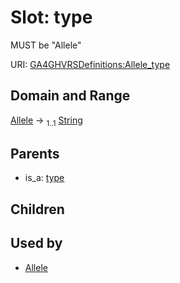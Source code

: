 
# Slot: type


MUST be "Allele"

URI: [GA4GHVRSDefinitions:Allele_type](GA4GHVRSDefinitionsAllele_type)


## Domain and Range

[Allele](Allele.md) &#8594;  <sub>1..1</sub> [String](types/String.md)

## Parents

 *  is_a: [type](type.md)

## Children


## Used by

 * [Allele](Allele.md)
